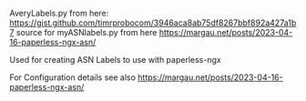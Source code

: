 AveryLabels.py from here: https://gist.github.com/timrprobocom/3946aca8ab75df8267bbf892a427a1b7
source for myASNlabels.py from here https://margau.net/posts/2023-04-16-paperless-ngx-asn/

Used for creating ASN Labels to use with paperless-ngx

For Configuration details see also https://margau.net/posts/2023-04-16-paperless-ngx-asn/

